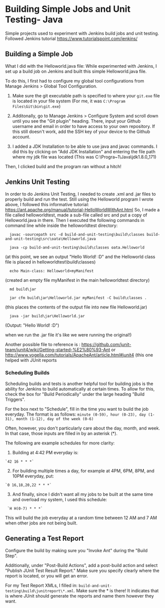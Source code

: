 # Building Simple Jobs and Unit Testing- Java
Simple projects used to experiment with Jenkins build jobs and unit testing. Followed Jenkins tutorial https://www.tutorialspoint.com/jenkins/

## Building a Simple Job
What I did with the Helloworld.java file:
While experimented with Jenkins, I set up a build job on Jenkins and built this simple Helloworld.java file. 

To do this, I first had to configure my global tool configurations from Manage Jenkins > Global Tool Configuration. 

1. Make sure the git executable path is specified to where your `git.exe` file is located in your file system (For me, it was `C:\Program Files\Git\bin\git.exe`) 

2. Additonally, go to Manage Jenkins > Configure System and scroll down until you see the "Git plugin" heading. There, input your Github username and email in order to have access to your own repository. If this still doesn't work, add the SSH key of your device to the Github account.

3. I added a JDK Installation to be able to use java and javac commands. I did this by clicking on "Add JDK Installation" and entering 
the file path where my jdk file was located (This was C:\Progra~1\Java\jdk1.8.0_171)

Then, I clicked build and the program ran without a hitch!

  
## Jenkins Unit Testing

In order to do Jenkins Unit Testing, I needed to create .xml and .jar files to properly build and run the test. Still using the Helloworld
program I wrote above, I followed this informative tutorial: https://ant.apache.org/manual/tutorial-HelloWorldWithAnt.html 
  So, I made a file called helloworldtest, made a sub-file called src and put a copy of Helloworld.java in there. Then I executed the 
  following commands in command line while inside the helloworldtest directory:
      
      javac -sourcepath src -d build-and-unit-testing\build\classes build-and-unit-testing\src\oata\Helloworld.java
      
      java -cp build-and-unit-testing\build\classes oata.Helloworld
      
   (at this point, we see an output "Hello World! :D" and the Helloworld class file is placed in helloworldtest\build\classes)
      
      echo Main-class: Helloworld>myManifest
      
   (created an empty file myManifest in the main helloworldtest directory)
      
      md build\jar
      
      jar cfm build\jar\Helloworld.jar myManifest -C build\classes .
      
   (this places the contents of the output file into new file Helloworld.jar)
      
      java -jar build\jar\Helloworld.jar
      
   (Output: "Hello World! :D")
      
   when we run the .jar file it's like we were running the original!)
   
   Another possible file to reference is : https://github.com/junit-team/junit4/wiki/Getting-started-%E2%80%93-Ant 
      or http://www.vogella.com/tutorials/ApacheAnt/article.html#junit4 (this one helped with JUnit reports
      
   ### Scheduling Builds
   Scheduling builds and tests is another helpful tool for building jobs is the ability for Jenkins to build automatically at certain 
   times. To allow for this, check the box for "Build Periodically" under the large heading "Build Triggers". 

   For the box next to "Schedule", fill in the time you want to build the job everyday. The format is as follows:
   `minute (0-59), hour (0-23), day (1-31), month (1-12), day of the week (0-6)`

  Often, however, you don't particularly care about the day, month, and week. In that case, those inputs are filled in by an asterisk (*). 
  
  The following are example schedules for more clarity:
 
   1. Building at 4:42 PM everyday is:
    
    `42 16 * * *`
  
   2. For building multiple times a day, for example at 4PM, 6PM, 8PM, and 10PM everyday, put:
    
    `0 16,18,20,22 * * *`
    
   3. And finally, since I didn't want all my jobs to be built at the same time and overload my system, I used this schedule: 
     
     `H H(0-7) * * *`
     
 This will build the job everyday at a random time between 12 AM and 7 AM when other jobs are not being built. 

## Generating a Test Report
   Configure the build by making sure you "Invoke Ant" during the "Build Step". 
   
   Additionally, under "Post-Build Actions", add a post-build action and select "Publish JUnit Test Result Report." Make sure you 
   specify clearly where the report is located, or you will get an error. 
   
   For my Test Report XMLs, I filled in: `build-and-unit-testing\build\junitreport\*.xml`. Make sure the * is there! It indicates that
   is where JUnit should generate the reports and name them however they want. 
   
